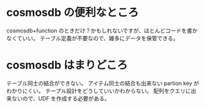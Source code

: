 # cosmosdb の便利なところ

cosmosdb+function のときだけ？かもしれないですが、ほとんどコードを書かなくていい。
テーブル定義が不要なので、雑多にデータを保管できる。

# cosmosdb はまりどころ

テーブル同士の結合ができない。
アイテム同士の結合も出来ない
partion key がわかりにくい。
テーブル設計をどうしていいかわからない。
配列をクエリに出来ないので、UDF を作成する必要がある。
